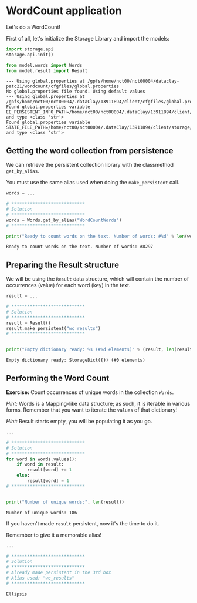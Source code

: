 # WordCount application

Let's do a WordCount!

First of all, let's initialize the Storage Library and import the models:


```python
import storage.api
storage.api.init()

from model.words import Words
from model.result import Result
```

    --- Using global.properties at /gpfs/home/nct00/nct00004/dataclay-patc21/wordcount/cfgfiles/global.properties
    No global.properties file found. Using default values
    --- Using global.properties at /gpfs/home/nct00/nct00004/.dataClay/13911894/client/cfgfiles/global.properties
    Found global.properties variable EE_PERSISTENT_INFO_PATH=/home/nct00/nct00004/.dataClay/13911894/client/storage/ and type <class 'str'>
    Found global.properties variable STATE_FILE_PATH=/home/nct00/nct00004/.dataClay/13911894/client/storage/state.txt and type <class 'str'>


## Getting the word collection from persistence

We can retrieve the persistent collection library with the classmethod `get_by_alias`.

You must use the same alias used when doing the `make_persistent` call.


```python
words = ...

# ****************************
# Solution
# ****************************
words = Words.get_by_alias("WordCountWords")
# ****************************

print("Ready to count words on the text. Number of words: #%d" % len(words))
```

    Ready to count words on the text. Number of words: #8297


## Preparing the Result structure

We will be using the `Result` data structure, which will contain the number of occurrences (value) for each word (key) in the text.


```python
result = ...

# ****************************
# Solution
# ****************************
result = Result()
result.make_persistent("wc_results")
# ****************************


print("Empty dictionary ready: %s (#%d elements)" % (result, len(result)))
```

    Empty dictionary ready: StorageDict({}) (#0 elements)


## Performing the Word Count

**Exercise:** Count occurrences of unique words in the collection `Words`.

*Hint:* Words is a Mapping-like data structure; as such, it is iterable in various forms. Remember that you want to iterate the `values` of that dictionary!

*Hint:* Result starts empty, you will be populating it as you go.


```python
...

# ****************************
# Solution
# ****************************
for word in words.values():
    if word in result:
        result[word] += 1
    else:
        result[word] = 1
# ****************************


print("Number of unique words:", len(result))
```

    Number of unique words: 186


If you haven't made `result` persistent, now it's the time to do it.

Remember to give it a memorable alias!


```python
...

# ****************************
# Solution
# ****************************
# Already made persistent in the 3rd box
# Alias used: "wc_results"
# ****************************
```




    Ellipsis




```python

```
